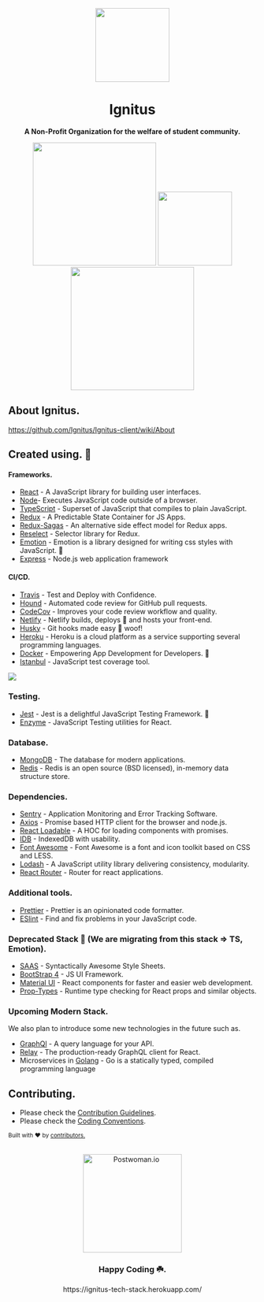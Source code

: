 <div align="center">
    <img src="https://imgur.com/b0y65se.gif" width="150">
    <h1>Ignitus</h1>
    <p>
        <b>A Non-Profit Organization for the welfare of student community.</b>
    </p>
    <img src="https://forthebadge.com/images/badges/powered-by-responsibility.svg" width="250">
    <img src="https://forthebadge.com/images/badges/built-with-love.svg" width="150">
    <img src="https://forthebadge.com/images/badges/made-with-javascript.svg" width="250">

</div>


## About Ignitus.
https://github.com/Ignitus/Ignitus-client/wiki/About 

## Created using. 🔨

#### Frameworks.

- [React](https://reactjs.org/) - A JavaScript library for building user interfaces. 
- [Node](https://nodejs.org/en/)- Executes JavaScript code outside of a browser.
- [TypeScript](https://www.typescriptlang.org/) - Superset of JavaScript that compiles to plain JavaScript.
- [Redux](https://redux.js.org/) - A Predictable State Container for JS Apps.
- [Redux-Sagas](https://redux-saga.js.org/) - An alternative side effect model for Redux apps.
- [Reselect](https://github.com/reduxjs/reselect) - Selector library for Redux.
- [Emotion](https://emotion.sh/docs/styled) - Emotion is a library designed for writing css styles with JavaScript. 🎨
- [Express](https://expressjs.com/) - Node.js web application framework

#### CI/CD.

- [Travis](https://travis-ci.org/) - Test and Deploy with Confidence.
- [Hound](https://github.com/houndci/hound) - Automated code review for GitHub pull requests.
- [CodeCov](https://codecov.io/) - Improves your code review workflow and quality.
- [Netlify](https://www.netlify.com/) - Netlify builds, deploys 🚀 and hosts your front-end.
- [Husky](https://github.com/typicode/husky) - Git hooks made easy 🐶 woof!
- [Heroku](https://www.heroku.com/) - Heroku is a cloud platform as a service supporting several programming languages.
- [Docker](https://www.docker.com/) - Empowering App Development for Developers. 🐳
- [Istanbul](https://istanbul.js.org/) - JavaScript test coverage tool.

<a href="https://www.netlify.com">
  <img src="https://www.netlify.com/img/global/badges/netlify-light.svg"/>
</a>


### Testing.
- [Jest](https://jestjs.io/) - Jest is a delightful JavaScript Testing Framework. 🔨
- [Enzyme](https://enzymejs.github.io/enzyme/) - JavaScript Testing utilities for React.

### Database.
- [MongoDB](https://www.mongodb.com/) - The database for modern applications.
- [Redis](https://redislabs.com/) - Redis is an open source (BSD licensed), in-memory data structure store.

### Dependencies.
- [Sentry](https://sentry.io/welcome/) -  Application Monitoring and Error Tracking Software.
- [Axios](https://www.npmjs.com/package/axios) - Promise based HTTP client for the browser and node.js.
- [React Loadable](https://github.com/jamiebuilds/react-loadable) - A HOC for loading components with promises.
- [IDB](https://www.npmjs.com/package/idb) - IndexedDB with usability.
- [Font Awesome](https://fontawesome.com/) - Font Awesome is a font and icon toolkit based on CSS and LESS.
- [Lodash](https://lodash.com/) - A JavaScript utility library delivering consistency, modularity.
- [React Router](https://www.npmjs.com/package/react-router) - Router for react applications.

### Additional tools.
- [Prettier](https://prettier.io) - Prettier is an opinionated code formatter.
- [ESlint](https://enzymejs.github.io/enzyme/) - Find and fix problems in your JavaScript code.


### Deprecated Stack 🧨 (We are migrating from this stack => TS, Emotion).
- [SAAS](https://sass-lang.com/) - Syntactically Awesome Style Sheets.
- [BootStrap 4](https://getbootstrap.com/docs/4.0/getting-started/introduction/) - JS UI Framework.
- [Material UI](https://material-ui.com/) - React components for faster and easier web development.
- [Prop-Types](https://www.npmjs.com/package/prop-types) - Runtime type checking for React props and similar objects.


### Upcoming Modern Stack.
We also plan to introduce some new technologies in the future such as.
- [GraphQl](https://graphql.org/) - A query language for your API.
- [Relay](https://relay.dev/) - The production-ready GraphQL client for React.
- Microservices in [Golang](https://golang.org/) - Go is a statically typed, compiled programming language 

## Contributing.

- Please check the [Contribution Guidelines](https://github.com/Ignitus/Ignitus-Client-Side-Development/blob/master/.github/CONTRIBUTION/CONTRIBUTION.md).
- Please check the [Coding Conventions](https://github.com/Ignitus/Ignitus-client/wiki/CodeGuidelines-And-Conventions).


<p>
  <sub>Built with ❤︎ by
    <a href="https://github.com/liyasthomas/postwoman/graphs/contributors">contributors.</a>
  </sub>
</p>

<div align="center">
  <br>
  <a href="https://postwoman.io"><img src="https://media.giphy.com/media/l46ChKeGsmsfE3Un6/giphy.gif" alt="Postwoman.io" width="200"></a>
  <br>
  <h3>Happy Coding ☘️.</h3>
  <p>https://ignitus-tech-stack.herokuapp.com/</p>
</div>
